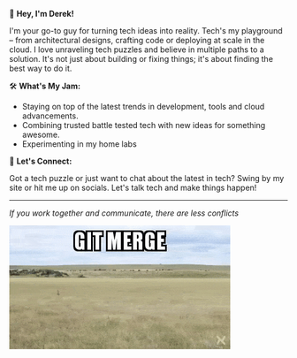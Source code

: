 👋 **Hey, I'm Derek!**

I'm your go-to guy for turning tech ideas into reality. Tech's my playground – from architectural designs, crafting code or deploying at scale in the cloud. I love unraveling tech puzzles and believe in multiple paths to a solution. It's not just about building or fixing things; it's about finding the best way to do it. 

🛠 **What's My Jam:**
- Staying on top of the latest trends in development, tools and cloud advancements.
- Combining trusted battle tested tech with new ideas for something awesome.
- Experimenting in my home labs

📢 **Let's Connect:**

Got a tech puzzle or just want to chat about the latest in tech? Swing by my site or hit me up on socials. Let's talk tech and make things happen!

---
*If you work together and communicate, there are less conflicts*

![Engineering](imgs/git-merge.gif) 
